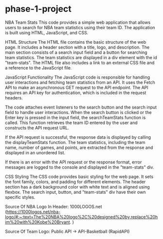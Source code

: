 # phase-1-project
NBA Team Stats
This code provides a simple web application that allows users to search for NBA team statistics using their team ID. The application is built using HTML, JavaScript, and CSS.

HTML Structure
The HTML file contains the basic structure of the web page. It includes a header section with a title, logo, and description. The main section consists of a search input field and a button for searching team statistics. The team statistics are displayed in a div element with the id "team-stats". The HTML file also includes a link to an external CSS file and a reference to the JavaScript file.

JavaScript Functionality
The JavaScript code is responsible for handling user interactions and fetching team statistics from an API. It uses the Fetch API to make an asynchronous GET request to the API endpoint. The API requires an API key for authentication, which is included in the request headers.

The code attaches event listeners to the search button and the search input field to handle user interactions. When the search button is clicked or the Enter key is pressed in the input field, the searchTeamStats function is called. This function retrieves the team ID entered by the user and constructs the API request URL.

If the API request is successful, the response data is displayed by calling the displayTeamStats function. The team statistics, including the team name, number of games, and points, are extracted from the response and displayed in an unordered list.

If there is an error with the API request or the response format, error messages are logged to the console and displayed in the "team-stats" div.

CSS Styling
The CSS code provides basic styling for the web page. It sets the font family, colors, and padding for different elements. The header section has a dark background color with white text and is aligned using flexbox. The search input, button, and "team-stats" div have their own specific styles.

Source Of NBA Logo In Header: 1000LOGOS.net 
(https://1000logos.net/nba-logo/#:~:text=The%20NBA%20logo%2C%20designed%20by,replace%20him%20with%20Kobe%20Bryant.
)

Source Of Team Logo: Public API -> API-Basketball (RapidAPI)